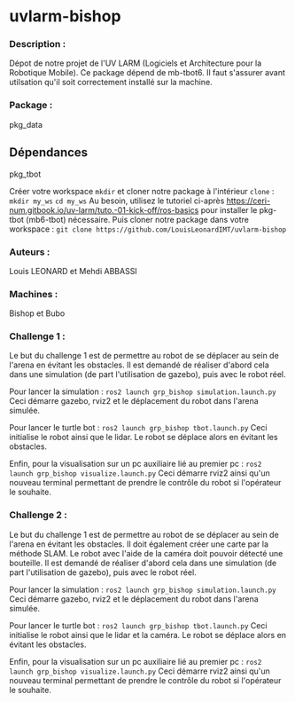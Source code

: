 # uvlarm-bishop

### Description :
Dépot de notre projet de l'UV LARM (Logiciels et Architecture pour la Robotique Mobile). Ce package dépend de mb-tbot6. Il faut s'assurer avant utilsation qu'il soit correctement installé sur la machine.

### Package :
pkg_data

## Dépendances
pkg_tbot

Créer votre workspace `mkdir` et cloner notre package à l'intérieur `clone` :
`mkdir my_ws`
`cd my_ws`
Au besoin, utilisez le tutoriel ci-après https://ceri-num.gitbook.io/uv-larm/tuto.-01-kick-off/ros-basics pour installer le pkg-tbot (mb6-tbot) nécessaire.
Puis cloner notre package dans votre workspace : 
`git clone https://github.com/LouisLeonardIMT/uvlarm-bishop`

### Auteurs :
Louis LEONARD et Mehdi ABBASSI

### Machines : 
Bishop et Bubo

### Challenge 1 :
Le but du challenge 1 est de permettre au robot de se déplacer au sein de l'arena en évitant les obstacles. Il est demandé de réaliser d'abord cela dans une simulation (de part l'utilisation de gazebo), puis avec le robot réel.

Pour lancer la simulation :
`ros2 launch grp_bishop simulation.launch.py`
Ceci démarre gazebo, rviz2 et le déplacement du robot dans l'arena simulée.

Pour lancer le turtle bot :
`ros2 launch grp_bishop tbot.launch.py`
Ceci initialise le robot ainsi que le lidar. Le robot se déplace alors en évitant les obstacles.

Enfin, pour la visualisation sur un pc auxiliaire lié au premier pc : 
`ros2 launch grp_bishop visualize.launch.py`
Ceci démarre rviz2 ainsi qu'un nouveau terminal permettant de prendre le contrôle du robot si l'opérateur le souhaite.

### Challenge 2 :
Le but du challenge 1 est de permettre au robot de se déplacer au sein de l'arena en évitant les obstacles. Il doit également créer une carte par la méthode SLAM. Le robot avec l'aide de la caméra doit pouvoir détecté une bouteille. Il est demandé de réaliser d'abord cela dans une simulation (de part l'utilisation de gazebo), puis avec le robot réel.

Pour lancer la simulation :
`ros2 launch grp_bishop simulation.launch.py`
Ceci démarre gazebo, rviz2 et le déplacement du robot dans l'arena simulée.

Pour lancer le turtle bot :
`ros2 launch grp_bishop tbot.launch.py`
Ceci initialise le robot ainsi que le lidar et la caméra. Le robot se déplace alors en évitant les obstacles.

Enfin, pour la visualisation sur un pc auxiliaire lié au premier pc : 
`ros2 launch grp_bishop visualize.launch.py`
Ceci démarre rviz2 ainsi qu'un nouveau terminal permettant de prendre le contrôle du robot si l'opérateur le souhaite.
